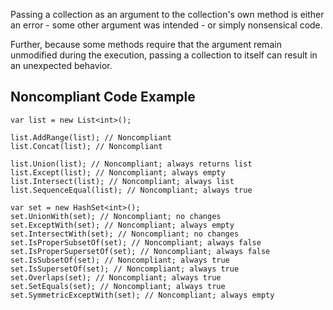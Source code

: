 
Passing a collection as an argument to the collection's own method is either an error - some other argument was intended - or simply nonsensical code.

Further, because some methods require that the argument remain unmodified during the execution, passing a collection to itself can result in an unexpected behavior.

## Noncompliant Code Example


    var list = new List<int>();
    
    list.AddRange(list); // Noncompliant
    list.Concat(list); // Noncompliant
    
    list.Union(list); // Noncompliant; always returns list
    list.Except(list); // Noncompliant; always empty
    list.Intersect(list); // Noncompliant; always list
    list.SequenceEqual(list); // Noncompliant; always true
    
    var set = new HashSet<int>();
    set.UnionWith(set); // Noncompliant; no changes
    set.ExceptWith(set); // Noncompliant; always empty
    set.IntersectWith(set); // Noncompliant; no changes
    set.IsProperSubsetOf(set); // Noncompliant; always false
    set.IsProperSupersetOf(set); // Noncompliant; always false
    set.IsSubsetOf(set); // Noncompliant; always true
    set.IsSupersetOf(set); // Noncompliant; always true
    set.Overlaps(set); // Noncompliant; always true
    set.SetEquals(set); // Noncompliant; always true
    set.SymmetricExceptWith(set); // Noncompliant; always empty

